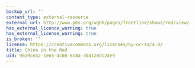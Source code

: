 ```yaml
---
backup_url: ''
content_type: external-resource
external_url: http://www.pbs.org/wgbh/pages/frontline/shows/red/view/
has_external_licence_warning: true
has_external_license_warning: true
is_broken: ''
license: https://creativecommons.org/licenses/by-nc-sa/4.0/
title: China in the Red
uid: 96a9cea2-1e65-4c08-8c8a-30a128dc24e9
---
```

